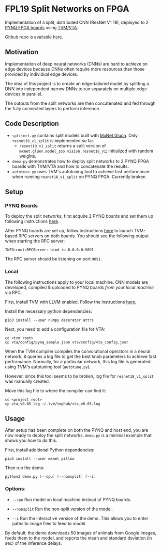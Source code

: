 # FPL19 Split Networks on FPGA

Implementation of a split, distributed CNN (ResNet V1 18), deployed to 2 [PYNQ FPGA boards](https://pynq.io) using [TVM/VTA](https://tvm.ai).

Github repo is available [here](https://github.com/parallel-ml/Capella-FPL19-SplitNetworksOnFPGA).

## Motivation

Implementation of deep neural networks (DNNs) are hard to achieve on edge devices because DNNs
often require more resources than those provided by individual edge devices.

The idea of this project is to create an edge-tailored model by splitting a DNN into independent narrow DNNs to run
separately on multiple edge devices in parallel.

The outputs from the split networks are then
concatenated and fed through the fully connected layers to perform inference.

## Code Description
- `splitnet.py` contains split models built with [MxNet Gluon](https://mxnet.incubator.apache.org/versions/master/gluon/index.html). Only `resnet18_v1_split` is implemented so far.
  - `resnet18_v1_split` returns a split version of `mxnet.gluon.model_zoo.vision.resnet18_v1`; initialized with random weights.
- `demo.py` demonstrates how to deploy split networks to 2 PYNQ FPGA boards with TVM/VTA and how to concatenate the results.
- `autotune.py` uses TVM's autotuning tool to achieve fast performance when running `resnet18_v1_split` on PYNQ FPGA. Currently broken.

## Setup

### PYNQ Boards
To deploy the split networks, first acquire 2 PYNQ boards
and set them up following instructions [here](https://pynq.readthedocs.io/en/latest/getting_started/pynq_z1_setup.html).

After PYNQ boards are set up, follow instructions [here](https://docs.tvm.ai/vta/install.html#pynq-side-rpc-server-build-deployment) to
launch TVM-based RPC servers on both boards. You should see the following output when starting the RPC server:

```
INFO:root:RPCServer: bind to 0.0.0.0:9091
```

The RPC server should be listening on port `9091`.

### Local 
The following instructions apply to your local machine. CNN models are developed, compiled
& uploaded to PYNQ boards *from your local machine* via RPC.

First, install TVM with LLVM enabled. Follow the instructions [here](https://docs.tvm.ai/install/from_source.html).

Install the necessary python dependencies:

```
pip3 install --user numpy decorator attrs
```

Next, you need to add a configuration file for VTA:

```
cd <tvm root>
cp vta/config/pynq_sample.json vta/config/vta_config.json
```

When the TVM compiler compiles the convolutional operators in a neural network, it queries a log file to
get the best knob parameters to achieve fast performance. Normally, for a particular network, this log file
is generated using TVM's autotuning tool (`autotune.py`).

However, since this tool seems to be broken, log file
for `resnet18_v1_split` was manually created.

Move this log file to where the compiler can find it:

```
cd <project root>
cp vta_v0.05.log ~/.tvm/tophub/vta_v0.05.log
```

## Usage
After setup has been complete on both the PYNQ and host end, you are
now ready to deploy the split networks. `demo.py` is a minimal example that shows you how to do this.

First, install additional Python dependencies:

```
pip3 install --user mxnet pillow
```

Then run the demo:

```
python3 demo.py [--cpu] [--nonsplit] [--i]
```

### Options:
- `--cpu` Run model on local machine instead of PYNQ boards.

- `--nonsplit` Run the non-split version of the model.

- `--i` Run the interactive version of the demo. This allows you to enter paths to image files to feed to model.

By default, the demo downloads 50 images of animals from Google Images, feeds them to the model, and reports the mean and standard deviation (in sec) of the inference delays. 
